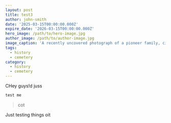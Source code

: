 ```yaml
---
layout: post
title: test3
author: john-smith
date: '2025-03-15T00:00:00.000Z'
expire_date: '2026-03-15T00:00:00.000Z'
hero_image: /path/to/hero-image.jpg
author_image: /path/to/author-image.jpg
image_caption: 'A recently uncovered photograph of a pioneer family, circa 1850s.'
tags:
  - history
  - cemetery
category:
  - history
  - cemetery
---
```

CHey guys!d juss

```javascript
test me

```

> cot

Just testing things oit
